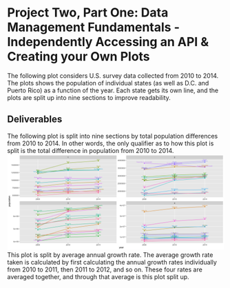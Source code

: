 # Project Two, Part One: Data Management Fundamentals - Independently Accessing an API & Creating your Own Plots
The following plot considers U.S. survey data collected from 2010 to 2014. The plots shows the population of individual states (as well as D.C. and Puerto Rico) as a function of the year. Each state gets its own line, and the plots are split up into nine sections to improve readability. <br/>

## Deliverables
The following plot is split into nine sections by total population differences from 2010 to 2014. In other words, the only qualifier as to how this plot is split is the total difference in population from 2010 to 2014.
![](proj1pt2_deliv.png)
This plot is split by average annual growth rate. The average growth rate taken is calculated by first calculating the annual growth rates individually from 2010 to 2011, then 2011 to 2012, and so on. These four rates are averaged together, and through that average is this plot split up.
